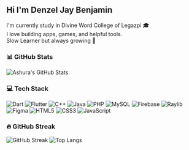 ## Hi  I'm Denzel Jay Benjamin    
  
I'm currently study in Divine Word College of Legazpi 🎓  
I love building apps, games, and helpful tools.  
Slow Learner but always growing 🌱  


### 📊 GitHub Stats
![Ashura's GitHub Stats](https://github-readme-stats.vercel.app/api?username=ashura-king&show_icons=true&theme=radical)

### 💻 Tech Stack
![Dart](https://img.shields.io/badge/Dart-0175C2?style=for-the-badge&logo=dart&logoColor=white)
![Flutter](https://img.shields.io/badge/Flutter-02569B?style=for-the-badge&logo=flutter&logoColor=white)
![C++](https://img.shields.io/badge/C++-00599C?style=for-the-badge&logo=c%2B%2B&logoColor=white)
![Java](https://img.shields.io/badge/Java-ED8B00?style=for-the-badge&logo=java&logoColor=white)
![PHP](https://img.shields.io/badge/PHP-777BB4?style=for-the-badge&logo=php&logoColor=white)
![MySQL](https://img.shields.io/badge/MySQL-4479A1?style=for-the-badge&logo=mysql&logoColor=white)
![Firebase](https://img.shields.io/badge/Firebase-FFCA28?style=for-the-badge&logo=firebase&logoColor=black)
![Raylib](https://img.shields.io/badge/Raylib-000000?style=for-the-badge&logo=raylib&logoColor=white)
![Figma](https://img.shields.io/badge/Figma-F24E1E?style=for-the-badge&logo=figma&logoColor=white)
![HTML5](https://img.shields.io/badge/HTML5-E34F26?style=for-the-badge&logo=html5&logoColor=white)
![CSS3](https://img.shields.io/badge/CSS3-1572B6?style=for-the-badge&logo=css3&logoColor=white)
![JavaScript](https://img.shields.io/badge/JavaScript-F7DF1E?style=for-the-badge&logo=javascript&logoColor=black)



### 🔥 GitHub Streak
![GitHub Streak](https://github-readme-streak-stats.herokuapp.com/?user=ashura-king&theme=radical) ![Top Langs](https://github-readme-stats.vercel.app/api/top-langs/?username=ashura-king&layout=compact&theme=radical)







